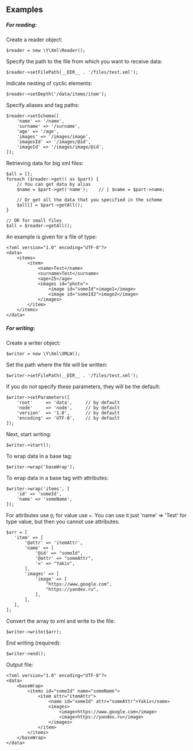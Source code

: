 ## Examples

##### For reading:
Create a reader object:
```
$reader = new \Y\Xml\Reader();
```
Specify the path to the file from which you want to receive data:
```
$reader->setFilePath(__DIR__ . '/files/test.xml');
```
Indicate nesting of cyclic elements:
```
$reader->setDepth('/data/items/item');
```
Specify aliases and tag paths:
```
$reader->setSchema([
    'name' => '/name',
    'surname' => '/surname',
    'age' => '/age',
    'images' => '/images/image',
    'imagesId' => '/images/@id',
    'imageId' => '/images/image/@id',
]);
```
Retrieving data for big xml files:
```
$all = [];
foreach ($reader->get() as $part) {
    // You can get data by alias
    $name = $part->get('name');    // | $name = $part->name;

    // Or get all the data that you specified in the scheme
    $all[] = $part->getAll();
}

// OR for small files
$all = $reader->getAll();
```
An example is given for a file of type:
```
<?xml version="1.0" encoding="UTF-8"?>
<data>
    <items>
        <item>
            <name>Test</name>
            <surname>Test</surname>
            <age>25</age>
            <images id="photo">
                <image id="someId">image1</image>
                <image id="someId2">image2</image>
            </images>
        </item>
    </items>
</data>
```
##### For writing:
Create a writer object:
```
$writer = new \Y\Xml\XMLW();
```
Set the path where the file will be written:
```
$writer->setFilePath(__DIR__ . '/files/test.xml');
```
If you do not specify these parameters, they will be the default:
```
$writer->setParameters([
    'root'     => 'data',     // by default
    'node'     => 'node',     // by default
    'version'  => '1.0',      // by default
    'encoding' => 'UTF-8',    // by default
]);
```
Next, start writing:
```
$writer->start();
```
To wrap data in a base tag:
```
$writer->wrap('baseWrap');
```
To wrap data in a base tag with attributes:
```
$writer->wrap('items', [
    'id' => 'someId',
    'name' => 'someName',
]);
```
For attributes use `@`, for value use `=`.
You can use it just 'name' => 'Test' for type value, but then you cannot use attributes.
```
$arr = [
   'item' => [
       '@attr' => 'itemAttr',
       'name' => [
           '@id' => "someId",
           '@attr' => "someAttr",
           '=' => "Yakiv",
       ],
       'images' => [
           'image' => [
               "https://www.google.com",
               "https://yandex.ru",
           ],
       ],
   ],
];

```
Convert the array to xml and write to the file:
```
$writer->write($arr);
```
End writing (required):
```
$writer->end();
```
Output file:
```
<?xml version="1.0" encoding="UTF-8"?>
<data>
    <baseWrap>
        <items id="someId" name="someName">
            <item attr="itemAttr">
                <name id="someId" attr="someAttr">Yakiv</name>
                <images>
                    <image>https://www.google.com</image>
                    <image>https://yandex.ru</image>
                </images>
            </item>
        </items>
    </baseWrap>
</data>
```